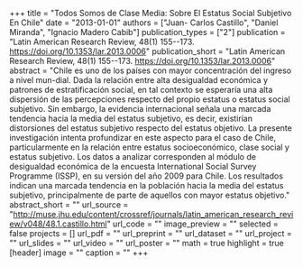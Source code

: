 +++
title = "Todos Somos de Clase Media: Sobre El Estatus Social Subjetivo En Chile"
date = "2013-01-01"
authors = ["Juan- Carlos Castillo", "Daniel Miranda", "Ignacio Madero Cabib"]
publication_types = ["2"]
publication = "Latin American Research Review, 48(1) 155--173. https://doi.org/10.1353/lar.2013.0006"
publication_short = "Latin American Research Review, 48(1) 155--173. https://doi.org/10.1353/lar.2013.0006"
abstract = "Chile es uno de los países con mayor concentración del ingreso a nivel mun-dial. Dada la relación entre alta desigualdad económica y patrones de estratificación social, en tal contexto se esperaría una alta dispersión de las percepciones respecto del propio estatus o estatus social subjetivo. Sin embargo, la evidencia internacional señala una marcada tendencia hacia la media del estatus subjetivo, es decir, existirían distorsiones del estatus subjetivo respecto del estatus objetivo. La presente investigación intenta profundizar en este aspecto para el caso de Chile, particularmente en la relación entre estatus socioeconómico, clase social y estatus subjetivo. Los datos a analizar corresponden al módulo de desigualdad económica de la encuesta International Social Survey Programme (ISSP), en su versión del año 2009 para Chile. Los resultados indican una marcada tendencia en la población hacia la media del estatus subjetivo, principalmente de parte de aquellos con mayor estatus objetivo."
abstract_short = ""
url_source = "http://muse.jhu.edu/content/crossref/journals/latin_american_research_review/v048/48.1.castillo.html"
url_code = ""
image_preview = ""
selected = false
projects = []
url_pdf = ""
url_preprint = ""
url_dataset = ""
url_project = ""
url_slides = ""
url_video = ""
url_poster = ""
math = true
highlight = true
[header]
image = ""
caption = ""
+++
